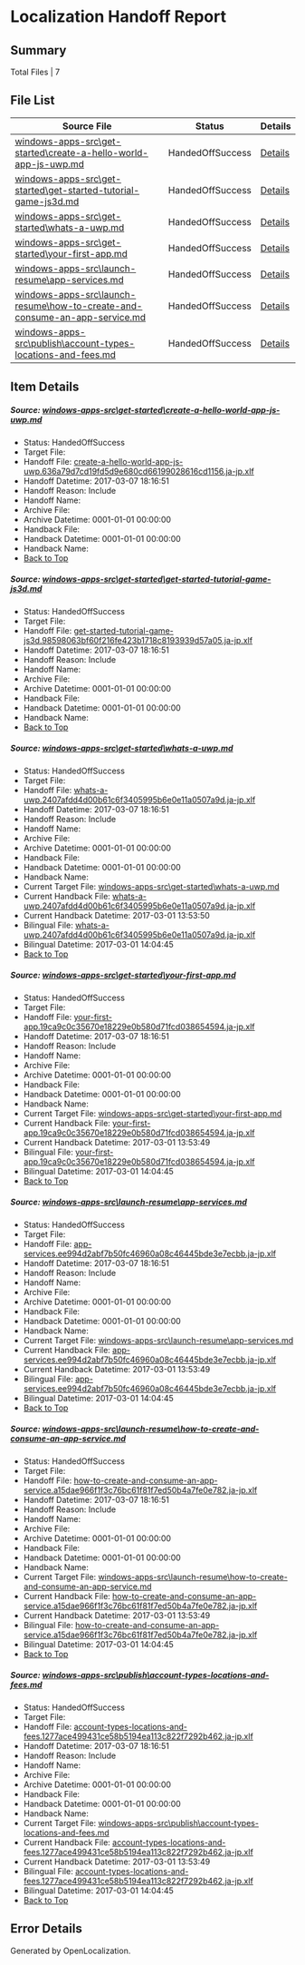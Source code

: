 # <a name='report-top'></a> Localization Handoff Report

## Summary
 Total Files | 7

## File List
 Source File | Status | Details 
 ----------- | ------ | ------- 
 [windows-apps-src\get-started\create-a-hello-world-app-js-uwp.md](https://cpubwin.visualstudio.com/windows-uwp/_git/windows-uwp/commit/a0477a5972b6d15afe780f840e7fe00beef5a529?path=windows-apps-src%2Fget-started%2Fcreate-a-hello-world-app-js-uwp.md&_a=contents) | HandedOffSuccess | [Details](#1556cd049de767966e6beead50941ebfff4437362685)
 [windows-apps-src\get-started\get-started-tutorial-game-js3d.md](https://cpubwin.visualstudio.com/windows-uwp/_git/windows-uwp/commit/a0477a5972b6d15afe780f840e7fe00beef5a529?path=windows-apps-src%2Fget-started%2Fget-started-tutorial-game-js3d.md&_a=contents) | HandedOffSuccess | [Details](#bb72e7787764fd549891651df47794dfe19482472690)
 [windows-apps-src\get-started\whats-a-uwp.md](https://cpubwin.visualstudio.com/windows-uwp/_git/windows-uwp/commit/a0477a5972b6d15afe780f840e7fe00beef5a529?path=windows-apps-src%2Fget-started%2Fwhats-a-uwp.md&_a=contents) | HandedOffSuccess | [Details](#59699357065a34579e234a3473964eeccc9305543104)
 [windows-apps-src\get-started\your-first-app.md](https://cpubwin.visualstudio.com/windows-uwp/_git/windows-uwp/commit/a0477a5972b6d15afe780f840e7fe00beef5a529?path=windows-apps-src%2Fget-started%2Fyour-first-app.md&_a=contents) | HandedOffSuccess | [Details](#163aa57c1d6d85a409214ff1d233a4dc48a408c33105)
 [windows-apps-src\launch-resume\app-services.md](https://cpubwin.visualstudio.com/windows-uwp/_git/windows-uwp/commit/a0477a5972b6d15afe780f840e7fe00beef5a529?path=windows-apps-src%2Flaunch-resume%2Fapp-services.md&_a=contents) | HandedOffSuccess | [Details](#1a9647a9b915359f00ac22c88b715c9e938f61103804)
 [windows-apps-src\launch-resume\how-to-create-and-consume-an-app-service.md](https://cpubwin.visualstudio.com/windows-uwp/_git/windows-uwp/commit/a0477a5972b6d15afe780f840e7fe00beef5a529?path=windows-apps-src%2Flaunch-resume%2Fhow-to-create-and-consume-an-app-service.md&_a=contents) | HandedOffSuccess | [Details](#fe6d70394af430e34e26b3fdbce2da61ca0572b03879)
 [windows-apps-src\publish\account-types-locations-and-fees.md](https://cpubwin.visualstudio.com/windows-uwp/_git/windows-uwp/commit/a0477a5972b6d15afe780f840e7fe00beef5a529?path=windows-apps-src%2Fpublish%2Faccount-types-locations-and-fees.md&_a=contents) | HandedOffSuccess | [Details](#9f6cdace7d619ede77956fb081756e0bc5682e164817)

## Item Details
##### <a name='1556cd049de767966e6beead50941ebfff4437362685'></a> Source: [windows-apps-src\get-started\create-a-hello-world-app-js-uwp.md](https://cpubwin.visualstudio.com/windows-uwp/_git/windows-uwp/commit/a0477a5972b6d15afe780f840e7fe00beef5a529?path=windows-apps-src%2Fget-started%2Fcreate-a-hello-world-app-js-uwp.md&_a=contents)
* Status: HandedOffSuccess
* Target File: 
* Handoff File: [create-a-hello-world-app-js-uwp.636a79d7cd19fd5d9e680cd66199028616cd1156.ja-jp.xlf](https://cpubwin.visualstudio.com/windows-uwp/_git/WDCLib.handoff/commit/691bea12483a2dbeebbd43057a0bbd277fc7f465?path=ol-handoff%2Fcpubwin%2Fwindows-uwp.ja-jp%2Fmaster%2Fcreate-a-hello-world-app-js-uwp.636a79d7cd19fd5d9e680cd66199028616cd1156.ja-jp.xlf&_a=contents)
* Handoff Datetime: 2017-03-07 18:16:51
* Handoff Reason: Include
* Handoff Name: 
* Archive File: 
* Archive Datetime: 0001-01-01 00:00:00
* Handback File: 
* Handback Datetime: 0001-01-01 00:00:00
* Handback Name: 
* [Back to Top](#report-top)

##### <a name='bb72e7787764fd549891651df47794dfe19482472690'></a> Source: [windows-apps-src\get-started\get-started-tutorial-game-js3d.md](https://cpubwin.visualstudio.com/windows-uwp/_git/windows-uwp/commit/a0477a5972b6d15afe780f840e7fe00beef5a529?path=windows-apps-src%2Fget-started%2Fget-started-tutorial-game-js3d.md&_a=contents)
* Status: HandedOffSuccess
* Target File: 
* Handoff File: [get-started-tutorial-game-js3d.98598063bf60f216fe423b1718c8193939d57a05.ja-jp.xlf](https://cpubwin.visualstudio.com/windows-uwp/_git/WDCLib.handoff/commit/691bea12483a2dbeebbd43057a0bbd277fc7f465?path=ol-handoff%2Fcpubwin%2Fwindows-uwp.ja-jp%2Fmaster%2Fget-started-tutorial-game-js3d.98598063bf60f216fe423b1718c8193939d57a05.ja-jp.xlf&_a=contents)
* Handoff Datetime: 2017-03-07 18:16:51
* Handoff Reason: Include
* Handoff Name: 
* Archive File: 
* Archive Datetime: 0001-01-01 00:00:00
* Handback File: 
* Handback Datetime: 0001-01-01 00:00:00
* Handback Name: 
* [Back to Top](#report-top)

##### <a name='59699357065a34579e234a3473964eeccc9305543104'></a> Source: [windows-apps-src\get-started\whats-a-uwp.md](https://cpubwin.visualstudio.com/windows-uwp/_git/windows-uwp/commit/a0477a5972b6d15afe780f840e7fe00beef5a529?path=windows-apps-src%2Fget-started%2Fwhats-a-uwp.md&_a=contents)
* Status: HandedOffSuccess
* Target File: 
* Handoff File: [whats-a-uwp.2407afdd4d00b61c6f3405995b6e0e11a0507a9d.ja-jp.xlf](https://cpubwin.visualstudio.com/windows-uwp/_git/WDCLib.handoff/commit/691bea12483a2dbeebbd43057a0bbd277fc7f465?path=ol-handoff%2Fcpubwin%2Fwindows-uwp.ja-jp%2Fmaster%2Fwhats-a-uwp.2407afdd4d00b61c6f3405995b6e0e11a0507a9d.ja-jp.xlf&_a=contents)
* Handoff Datetime: 2017-03-07 18:16:51
* Handoff Reason: Include
* Handoff Name: 
* Archive File: 
* Archive Datetime: 0001-01-01 00:00:00
* Handback File: 
* Handback Datetime: 0001-01-01 00:00:00
* Handback Name: 
* Current Target File: [windows-apps-src\get-started\whats-a-uwp.md](https://cpubwin.visualstudio.com/windows-uwp/_git/windows-uwp.ja-jp/commit/b732bd72db642001e9bf63e84c777a54f8da9cd8?path=windows-apps-src%2Fget-started%2Fwhats-a-uwp.md&_a=contents)
* Current Handback File: [whats-a-uwp.2407afdd4d00b61c6f3405995b6e0e11a0507a9d.ja-jp.xlf](https://cpubwin.visualstudio.com/windows-uwp/_git/WDCLib.handback/commit/14c84f4f3190a8231e848b2f586d80bc5a0f80c8?path=ol-handback%2Fcpubwin%2Fwindows-uwp.ja-jp%2Fmaster%2Fwhats-a-uwp.2407afdd4d00b61c6f3405995b6e0e11a0507a9d.ja-jp.xlf&_a=contents)
* Current Handback Datetime: 2017-03-01 13:53:50
* Bilingual File: [whats-a-uwp.2407afdd4d00b61c6f3405995b6e0e11a0507a9d.ja-jp.xlf](https://cpubwin.visualstudio.com/windows-uwp/_git/WDCLib.handback/commit/14c84f4f3190a8231e848b2f586d80bc5a0f80c8?path=ol-handback%2Fcpubwin%2Fwindows-uwp.ja-jp%2Fmaster%2Fwhats-a-uwp.2407afdd4d00b61c6f3405995b6e0e11a0507a9d.ja-jp.xlf&_a=contents)
* Bilingual Datetime: 2017-03-01 14:04:45
* [Back to Top](#report-top)

##### <a name='163aa57c1d6d85a409214ff1d233a4dc48a408c33105'></a> Source: [windows-apps-src\get-started\your-first-app.md](https://cpubwin.visualstudio.com/windows-uwp/_git/windows-uwp/commit/a0477a5972b6d15afe780f840e7fe00beef5a529?path=windows-apps-src%2Fget-started%2Fyour-first-app.md&_a=contents)
* Status: HandedOffSuccess
* Target File: 
* Handoff File: [your-first-app.19ca9c0c35670e18229e0b580d71fcd038654594.ja-jp.xlf](https://cpubwin.visualstudio.com/windows-uwp/_git/WDCLib.handoff/commit/691bea12483a2dbeebbd43057a0bbd277fc7f465?path=ol-handoff%2Fcpubwin%2Fwindows-uwp.ja-jp%2Fmaster%2Fyour-first-app.19ca9c0c35670e18229e0b580d71fcd038654594.ja-jp.xlf&_a=contents)
* Handoff Datetime: 2017-03-07 18:16:51
* Handoff Reason: Include
* Handoff Name: 
* Archive File: 
* Archive Datetime: 0001-01-01 00:00:00
* Handback File: 
* Handback Datetime: 0001-01-01 00:00:00
* Handback Name: 
* Current Target File: [windows-apps-src\get-started\your-first-app.md](https://cpubwin.visualstudio.com/windows-uwp/_git/windows-uwp.ja-jp/commit/b732bd72db642001e9bf63e84c777a54f8da9cd8?path=windows-apps-src%2Fget-started%2Fyour-first-app.md&_a=contents)
* Current Handback File: [your-first-app.19ca9c0c35670e18229e0b580d71fcd038654594.ja-jp.xlf](https://cpubwin.visualstudio.com/windows-uwp/_git/WDCLib.handback/commit/14c84f4f3190a8231e848b2f586d80bc5a0f80c8?path=ol-handback%2Fcpubwin%2Fwindows-uwp.ja-jp%2Fmaster%2Fyour-first-app.19ca9c0c35670e18229e0b580d71fcd038654594.ja-jp.xlf&_a=contents)
* Current Handback Datetime: 2017-03-01 13:53:49
* Bilingual File: [your-first-app.19ca9c0c35670e18229e0b580d71fcd038654594.ja-jp.xlf](https://cpubwin.visualstudio.com/windows-uwp/_git/WDCLib.handback/commit/14c84f4f3190a8231e848b2f586d80bc5a0f80c8?path=ol-handback%2Fcpubwin%2Fwindows-uwp.ja-jp%2Fmaster%2Fyour-first-app.19ca9c0c35670e18229e0b580d71fcd038654594.ja-jp.xlf&_a=contents)
* Bilingual Datetime: 2017-03-01 14:04:45
* [Back to Top](#report-top)

##### <a name='1a9647a9b915359f00ac22c88b715c9e938f61103804'></a> Source: [windows-apps-src\launch-resume\app-services.md](https://cpubwin.visualstudio.com/windows-uwp/_git/windows-uwp/commit/a0477a5972b6d15afe780f840e7fe00beef5a529?path=windows-apps-src%2Flaunch-resume%2Fapp-services.md&_a=contents)
* Status: HandedOffSuccess
* Target File: 
* Handoff File: [app-services.ee994d2abf7b50fc46960a08c46445bde3e7ecbb.ja-jp.xlf](https://cpubwin.visualstudio.com/windows-uwp/_git/WDCLib.handoff/commit/691bea12483a2dbeebbd43057a0bbd277fc7f465?path=ol-handoff%2Fcpubwin%2Fwindows-uwp.ja-jp%2Fmaster%2Fapp-services.ee994d2abf7b50fc46960a08c46445bde3e7ecbb.ja-jp.xlf&_a=contents)
* Handoff Datetime: 2017-03-07 18:16:51
* Handoff Reason: Include
* Handoff Name: 
* Archive File: 
* Archive Datetime: 0001-01-01 00:00:00
* Handback File: 
* Handback Datetime: 0001-01-01 00:00:00
* Handback Name: 
* Current Target File: [windows-apps-src\launch-resume\app-services.md](https://cpubwin.visualstudio.com/windows-uwp/_git/windows-uwp.ja-jp/commit/b732bd72db642001e9bf63e84c777a54f8da9cd8?path=windows-apps-src%2Flaunch-resume%2Fapp-services.md&_a=contents)
* Current Handback File: [app-services.ee994d2abf7b50fc46960a08c46445bde3e7ecbb.ja-jp.xlf](https://cpubwin.visualstudio.com/windows-uwp/_git/WDCLib.handback/commit/14c84f4f3190a8231e848b2f586d80bc5a0f80c8?path=ol-handback%2Fcpubwin%2Fwindows-uwp.ja-jp%2Fmaster%2Fapp-services.ee994d2abf7b50fc46960a08c46445bde3e7ecbb.ja-jp.xlf&_a=contents)
* Current Handback Datetime: 2017-03-01 13:53:49
* Bilingual File: [app-services.ee994d2abf7b50fc46960a08c46445bde3e7ecbb.ja-jp.xlf](https://cpubwin.visualstudio.com/windows-uwp/_git/WDCLib.handback/commit/14c84f4f3190a8231e848b2f586d80bc5a0f80c8?path=ol-handback%2Fcpubwin%2Fwindows-uwp.ja-jp%2Fmaster%2Fapp-services.ee994d2abf7b50fc46960a08c46445bde3e7ecbb.ja-jp.xlf&_a=contents)
* Bilingual Datetime: 2017-03-01 14:04:45
* [Back to Top](#report-top)

##### <a name='fe6d70394af430e34e26b3fdbce2da61ca0572b03879'></a> Source: [windows-apps-src\launch-resume\how-to-create-and-consume-an-app-service.md](https://cpubwin.visualstudio.com/windows-uwp/_git/windows-uwp/commit/a0477a5972b6d15afe780f840e7fe00beef5a529?path=windows-apps-src%2Flaunch-resume%2Fhow-to-create-and-consume-an-app-service.md&_a=contents)
* Status: HandedOffSuccess
* Target File: 
* Handoff File: [how-to-create-and-consume-an-app-service.a15dae966f1f3c76bc61f81f7ed50b4a7fe0e782.ja-jp.xlf](https://cpubwin.visualstudio.com/windows-uwp/_git/WDCLib.handoff/commit/691bea12483a2dbeebbd43057a0bbd277fc7f465?path=ol-handoff%2Fcpubwin%2Fwindows-uwp.ja-jp%2Fmaster%2Fhow-to-create-and-consume-an-app-service.a15dae966f1f3c76bc61f81f7ed50b4a7fe0e782.ja-jp.xlf&_a=contents)
* Handoff Datetime: 2017-03-07 18:16:51
* Handoff Reason: Include
* Handoff Name: 
* Archive File: 
* Archive Datetime: 0001-01-01 00:00:00
* Handback File: 
* Handback Datetime: 0001-01-01 00:00:00
* Handback Name: 
* Current Target File: [windows-apps-src\launch-resume\how-to-create-and-consume-an-app-service.md](https://cpubwin.visualstudio.com/windows-uwp/_git/windows-uwp.ja-jp/commit/b732bd72db642001e9bf63e84c777a54f8da9cd8?path=windows-apps-src%2Flaunch-resume%2Fhow-to-create-and-consume-an-app-service.md&_a=contents)
* Current Handback File: [how-to-create-and-consume-an-app-service.a15dae966f1f3c76bc61f81f7ed50b4a7fe0e782.ja-jp.xlf](https://cpubwin.visualstudio.com/windows-uwp/_git/WDCLib.handback/commit/14c84f4f3190a8231e848b2f586d80bc5a0f80c8?path=ol-handback%2Fcpubwin%2Fwindows-uwp.ja-jp%2Fmaster%2Fhow-to-create-and-consume-an-app-service.a15dae966f1f3c76bc61f81f7ed50b4a7fe0e782.ja-jp.xlf&_a=contents)
* Current Handback Datetime: 2017-03-01 13:53:49
* Bilingual File: [how-to-create-and-consume-an-app-service.a15dae966f1f3c76bc61f81f7ed50b4a7fe0e782.ja-jp.xlf](https://cpubwin.visualstudio.com/windows-uwp/_git/WDCLib.handback/commit/14c84f4f3190a8231e848b2f586d80bc5a0f80c8?path=ol-handback%2Fcpubwin%2Fwindows-uwp.ja-jp%2Fmaster%2Fhow-to-create-and-consume-an-app-service.a15dae966f1f3c76bc61f81f7ed50b4a7fe0e782.ja-jp.xlf&_a=contents)
* Bilingual Datetime: 2017-03-01 14:04:45
* [Back to Top](#report-top)

##### <a name='9f6cdace7d619ede77956fb081756e0bc5682e164817'></a> Source: [windows-apps-src\publish\account-types-locations-and-fees.md](https://cpubwin.visualstudio.com/windows-uwp/_git/windows-uwp/commit/a0477a5972b6d15afe780f840e7fe00beef5a529?path=windows-apps-src%2Fpublish%2Faccount-types-locations-and-fees.md&_a=contents)
* Status: HandedOffSuccess
* Target File: 
* Handoff File: [account-types-locations-and-fees.1277ace499431ce58b5194ea113c822f7292b462.ja-jp.xlf](https://cpubwin.visualstudio.com/windows-uwp/_git/WDCLib.handoff/commit/691bea12483a2dbeebbd43057a0bbd277fc7f465?path=ol-handoff%2Fcpubwin%2Fwindows-uwp.ja-jp%2Fmaster%2Faccount-types-locations-and-fees.1277ace499431ce58b5194ea113c822f7292b462.ja-jp.xlf&_a=contents)
* Handoff Datetime: 2017-03-07 18:16:51
* Handoff Reason: Include
* Handoff Name: 
* Archive File: 
* Archive Datetime: 0001-01-01 00:00:00
* Handback File: 
* Handback Datetime: 0001-01-01 00:00:00
* Handback Name: 
* Current Target File: [windows-apps-src\publish\account-types-locations-and-fees.md](https://cpubwin.visualstudio.com/windows-uwp/_git/windows-uwp.ja-jp/commit/b732bd72db642001e9bf63e84c777a54f8da9cd8?path=windows-apps-src%2Fpublish%2Faccount-types-locations-and-fees.md&_a=contents)
* Current Handback File: [account-types-locations-and-fees.1277ace499431ce58b5194ea113c822f7292b462.ja-jp.xlf](https://cpubwin.visualstudio.com/windows-uwp/_git/WDCLib.handback/commit/14c84f4f3190a8231e848b2f586d80bc5a0f80c8?path=ol-handback%2Fcpubwin%2Fwindows-uwp.ja-jp%2Fmaster%2Faccount-types-locations-and-fees.1277ace499431ce58b5194ea113c822f7292b462.ja-jp.xlf&_a=contents)
* Current Handback Datetime: 2017-03-01 13:53:49
* Bilingual File: [account-types-locations-and-fees.1277ace499431ce58b5194ea113c822f7292b462.ja-jp.xlf](https://cpubwin.visualstudio.com/windows-uwp/_git/WDCLib.handback/commit/14c84f4f3190a8231e848b2f586d80bc5a0f80c8?path=ol-handback%2Fcpubwin%2Fwindows-uwp.ja-jp%2Fmaster%2Faccount-types-locations-and-fees.1277ace499431ce58b5194ea113c822f7292b462.ja-jp.xlf&_a=contents)
* Bilingual Datetime: 2017-03-01 14:04:45
* [Back to Top](#report-top)


## Error Details

Generated by OpenLocalization.
